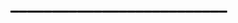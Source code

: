  
<html>
<script src="jshtml.js"></script>


<h1 style="color:#000; -webkit-touch-callout: none;     -webkit-user-select: none;  -moz-user-select: none;  -ms-user-select: none;user-select: none; margin-top:-12px;">__________________________</h1>


</html>
